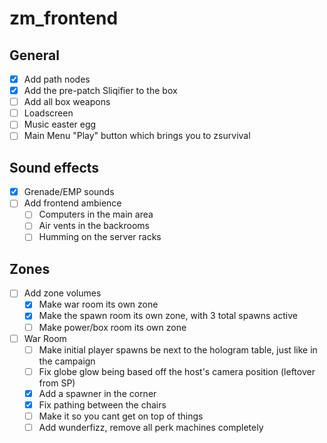 # zm_frontend

## General
- [x] Add path nodes
- [x] Add the pre-patch Sliqifier to the box
- [ ] Add all box weapons
- [ ] Loadscreen
- [ ] Music easter egg
- [ ] Main Menu "Play" button which brings you to zsurvival

## Sound effects
- [x] Grenade/EMP sounds
- [ ] Add frontend ambience
  - [ ] Computers in the main area
  - [ ] Air vents in the backrooms
  - [ ] Humming on the server racks

## Zones
- [ ] Add zone volumes
  - [x] Make war room its own zone
  - [x] Make the spawn room its own zone, with 3 total spawns active
  - [ ] Make power/box room its own zone

- [ ] War Room
  - [ ] Make initial player spawns be next to the hologram table, just like in the campaign
  - [ ] Fix globe glow being based off the host's camera position (leftover from SP)
  - [x] Add a spawner in the corner
  - [x] Fix pathing between the chairs
  - [ ] Make it so you cant get on top of things
  - [ ] Add wunderfizz, remove all perk machines completely